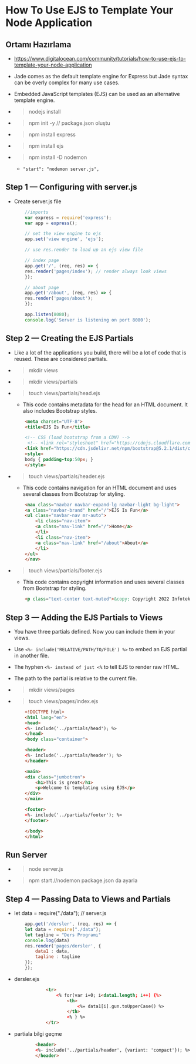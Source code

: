 # How To Use EJS to Template Your Node Application

## Ortamı Hazırlama

- https://www.digitalocean.com/community/tutorials/how-to-use-ejs-to-template-your-node-application

- Jade comes as the default template engine for Express but Jade syntax can be overly complex for many use cases.

- Embedded JavaScript templates (EJS) can be used as an alternative template engine.

- > nodejs install

- > npm init -y // package.json oluştu

- > npm install express

- > npm install ejs

- > npm install -D nodemon
    -   `"start": "nodemon server.js",`

## Step 1 — Configuring with server.js

- Create server.js file

    ```javascript
        //imports
        var express = require('express');
        var app = express();

        // set the view engine to ejs
        app.set('view engine', 'ejs');

        // use res.render to load up an ejs view file

        // index page
        app.get('/', (req, res) => {
        res.render('pages/index'); // render always look views
        });

        // about page
        app.get('/about', (req, res) => {
        res.render('pages/about');
        });

        app.listen(8080);
        console.log('Server is listening on port 8080');
    ```

## Step 2 — Creating the EJS Partials

- Like a lot of the applications you build, there will be a lot of code that is reused. These are considered partials.

- > mkdir views

- > mkdir views/partials

- > touch views/partials/head.ejs

    - This code contains metadata for the head for an HTML document. It also includes Bootstrap styles.

    ```HTML
        <meta charset="UTF-8">
        <title>EJS Is Fun</title>

        <!-- CSS (load bootstrap from a CDN) -->
         <!-- <link rel="stylesheet" href="https://cdnjs.cloudflare.com/ajax/libs/twitter-bootstrap/4.5.2/css/bootstrap.min.css"> -->
        <link href="https://cdn.jsdelivr.net/npm/bootstrap@5.2.1/dist/css/bootstrap.min.css" rel="stylesheet" integrity="sha384-iYQeCzEYFbKjA/T2uDLTpkwGzCiq6soy8tYaI1GyVh/UjpbCx/TYkiZhlZB6+fzT" crossorigin="anonymous">
        <style>
        body { padding-top:50px; }
        </style>
    ```

- > touch views/partials/header.ejs  

    - This code contains navigation for an HTML document and uses several classes from Bootstrap for styling.

    ```html
        <nav class="navbar navbar-expand-lg navbar-light bg-light">
        <a class="navbar-brand" href="/">EJS Is Fun</a>
        <ul class="navbar-nav mr-auto">
            <li class="nav-item">
            <a class="nav-link" href="/">Home</a>
            </li>
            <li class="nav-item">
            <a class="nav-link" href="/about">About</a>
            </li>
        </ul>
        </nav>
    ```

- > touch views/partials/footer.ejs

    - This code contains copyright information and uses several classes from Bootstrap for styling.

    ```html
        <p class="text-center text-muted">&copy; Copyright 2022 Infotek </p>
    ```

## Step 3 — Adding the EJS Partials to Views

- You have three partials defined. Now you can include them in your views.

- Use `<%- include('RELATIVE/PATH/TO/FILE') %>` to embed an EJS partial in another file.

- The hyphen `<%- instead of just <%` to tell EJS to render raw HTML.

- The path to the partial is relative to the current file.

- > mkdir views/pages

- > touch views/pages/index.ejs

    ```html
        <!DOCTYPE html>
        <html lang="en">
        <head>
        <%- include('../partials/head'); %>
        </head>
        <body class="container">

        <header>
        <%- include('../partials/header'); %>
        </header>

        <main>
        <div class="jumbotron">
            <h1>This is great</h1>
            <p>Welcome to templating using EJS</p>
        </div>
        </main>

        <footer>
        <%- include('../partials/footer'); %>
        </footer>

        </body>
        </html>
    ```

## Run Server

- > node server.js

- > npm start //nodemon package.json da ayarla

## Step 4 — Passing Data to Views and Partials

- let data = require("./data"); // server.js

    ```javascript
        app.get('/dersler', (req, res) => {
        let data = require("./data");
        let tagline = "Ders Programı"
        console.log(data)
        res.render('pages/dersler', {
            data1 : data,
            tagline : tagline
        });
        });
    ```

- dersler.ejs

    ```html
                <tr>
                    <% for(var i=0; i<data1.length; i++) {%>
                        <th>
                            <%= data1[i].gun.toUpperCase() %>
                        </th>
                        <% } %>
                </tr>
    ```

- partiala bilgi geçme

    ```html
            <header>
            <%- include('../partials/header', {variant: 'compact'}); %>
            </header>
    ```